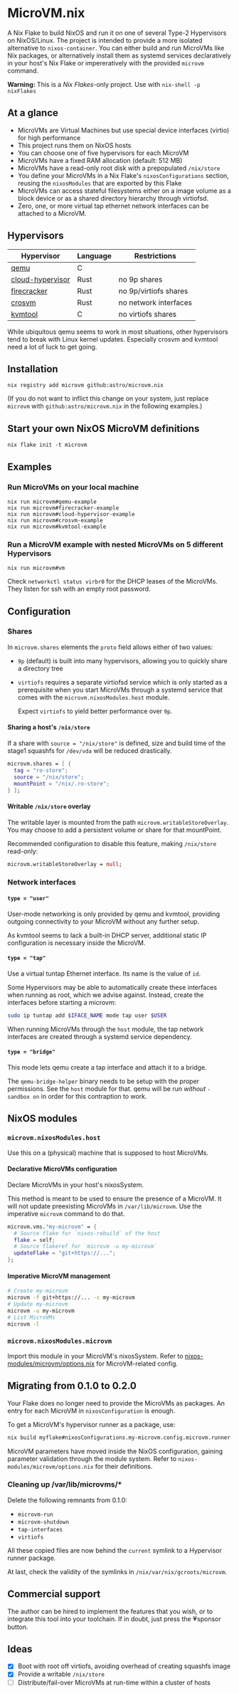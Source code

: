 # MicroVM.nix

A Nix Flake to build NixOS and run it on one of several Type-2
Hypervisors on NixOS/Linux. The project is intended to provide a more
isolated alternative to `nixos-container`. You can either build and
run MicroVMs like Nix packages, or alternatively install them as
systemd services declaratively in your host's Nix Flake or
impereratively with the provided `microvm` command.

**Warning:** This is a *Nix Flakes*-only project. Use with `nix-shell -p nixFlakes`

## At a glance

- MicroVMs are Virtual Machines but use special device interfaces
  (virtio) for high performance
- This project runs them on NixOS hosts
- You can choose one of five hypervisors for each MicroVM
- MicroVMs have a fixed RAM allocation (default: 512 MB)
- MicroVMs have a read-only root disk with a prepopulated `/nix/store`
- You define your MicroVMs in a Nix Flake's `nixosConfigurations`
  section, reusing the `nixosModules` that are exported by this Flake
- MicroVMs can access stateful filesystems either on a image volume as
  a block device or as a shared directory hierarchy through virtiofsd.
- Zero, one, or more virtual tap ethernet network interfaces can be
  attached to a MicroVM.

## Hypervisors

| Hypervisor                                                              | Language | Restrictions          |
|-------------------------------------------------------------------------|----------|-----------------------|
| [qemu](https://www.qemu.org/)                                           | C        |                       |
| [cloud-hypervisor](https://www.cloudhypervisor.org/)                    | Rust     | no 9p shares          |
| [firecracker](https://firecracker-microvm.github.io/)                   | Rust     | no 9p/virtiofs shares |
| [crosvm](https://chromium.googlesource.com/chromiumos/platform/crosvm/) | Rust     | no network interfaces |
| [kvmtool](https://github.com/kvmtool/kvmtool)                           | C        | no virtiofs shares    |

While ubiquitous qemu seems to work in most situations, other
hypervisors tend to break with Linux kernel updates. Especially crosvm
and kvmtool need a lot of luck to get going.

## Installation

```shell
nix registry add microvm github:astro/microvm.nix
```

(If you do not want to inflict this change on your system, just
replace `microvm` with `github:astro/microvm.nix` in the following
examples.)

## Start your own NixOS MicroVM definitions

```shell
nix flake init -t microvm
```

## Examples

### Run MicroVMs on your local machine

```shell
nix run microvm#qemu-example
nix run microvm#firecracker-example
nix run microvm#cloud-hypervisor-example
nix run microvm#crosvm-example
nix run microvm#kvmtool-example
```

### Run a MicroVM example with nested MicroVMs on 5 different Hypervisors

```shell
nix run microvm#vm
```

Check `networkctl status virbr0` for the DHCP leases of the
MicroVMs. They listen for ssh with an empty root password.

## Configuration

### Shares

In `microvm.shares` elements the `proto` field allows either of two
values:

- `9p` (default) is built into many hypervisors, allowing you to
  quickly share a directory tree

- `virtiofs` requires a separate virtiofsd service which is only
  started as a prerequisite when you start MicroVMs through a systemd
  service that comes with the `microvm.nixosModules.host` module.

  Expect `virtiofs` to yield better performance over `9p`.

#### Sharing a host's `/nix/store`

If a share with `source = "/nix/store"` is defined, size and build
time of the stage1 squashfs for `/dev/vda` will be reduced
drastically.

```nix
microvm.shares = [ {
  tag = "ro-store";
  source = "/nix/store";
  mountPoint = "/nix/.ro-store";
} ];
```

#### Writable `/nix/store` overlay

The writable layer is mounted from the path
`microvm.writableStoreOverlay`. You may choose to add a persistent
volume or share for that mountPoint.

Recommended configuration to disable this feature, making `/nix/store`
read-only:

```nix
microvm.writableStoreOverlay = null;
```

### Network interfaces

#### `type = "user"`

User-mode networking is only provided by qemu and kvmtool, providing
outgoing connectivity to your MicroVM without any further setup.

As kvmtool seems to lack a built-in DHCP server, additional static IP
configuration is necessary inside the MicroVM.

#### `type = "tap"`

Use a virtual tuntap Ethernet interface. Its name is the value of
`id`.

Some Hypervisors may be able to automatically create these interfaces
when running as root, which we advise against. Instead, create the
interfaces before starting a microvm:

```bash
sudo ip tuntap add $IFACE_NAME mode tap user $USER
```

When running MicroVMs through the `host` module, the tap network
interfaces are created through a systemd service dependency.

#### `type = "bridge"`

This mode lets qemu create a tap interface and attach it to a bridge.

The `qemu-bridge-helper` binary needs to be setup with the proper
permissions. See the `host` module for that. qemu will be run
*without* `-sandbox on` in order for this contraption to work.

## NixOS modules

### `microvm.nixosModules.host`

Use this on a (physical) machine that is supposed to host MicroVMs.

#### Declarative MicroVMs configuration

Declare MicroVMs in your host's nixosSystem.

This method is meant to be used to ensure the presence of a
MicroVM. It will not update preexisting MicroVMs in
`/var/lib/microvm`. Use the imperative `microvm` command to do that.

```nix
microvm.vms."my-microvm" = {
  # Source flake for `nixos-rebuild` of the host
  flake = self;
  # Source flakeref for `microvm -u my-microvm`
  updateFlake = "git+https://...";
};
```

#### Imperative MicroVM management

```bash
# Create my-microvm
microvm -f git+https://... -c my-microvm
# Update my-microvm
microvm -u my-microvm
# List MicroVMs
microvm -l
```

### `microvm.nixosModules.microvm`

Import this module in your MicroVM's nixosSystem. Refer to
[nixos-modules/microvm/options.nix](nixos-modules/microvm/options.nix)
for MicroVM-related config.

## Migrating from 0.1.0 to 0.2.0

Your Flake does no longer need to provide the MicroVMs as packages. An
entry for each MicroVM in `nixosConfiguration` is enough.

To get a MicroVM's hypervisor runner as a package, use:

```bash
nix build myflake#nixosConfigurations.my-microvm.config.microvm.runner.qemu
```

MicroVM parameters have moved inside the NixOS configuration, gaining
parameter validation through the module system. Refer to
`nixos-modules/microvm/options.nix` for their definitions.

### Cleaning up /var/lib/microvms/*

Delete the following remnants from 0.1.0:

- `microvm-run`
- `microvm-shutdown`
- `tap-interfaces`
- `virtiofs`

All these copied files are now behind the `current` symlink to a
Hypervisor runner package.

At last, check the validity of the symlinks in
`/nix/var/nix/gcroots/microvm`.

## Commercial support

The author can be hired to implement the features that you wish, or to
integrate this tool into your toolchain. If in doubt, just press the
💗sponsor button.

## Ideas

- [x] Boot with root off virtiofs, avoiding overhead of creating squashfs image
- [x] Provide a writable `/nix/store`
- [ ] Distribute/fail-over MicroVMs at run-time within a cluster of hosts
